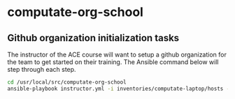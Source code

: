 # computate-org-school

## Github organization initialization tasks

The instructor of the ACE course will want to setup a github organization for the team to get started on their training. The Ansible command below will step through each step. 

```bash
cd /usr/local/src/computate-org-school
ansible-playbook instructor.yml -i inventories/computate-laptop/hosts --vault-password-file=inventories/$USER-$HOSTNAME/key
```

